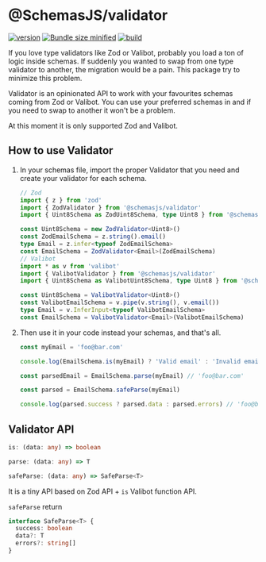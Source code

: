 # @SchemasJS/validator

[![version](https://img.shields.io/npm/v/%40schemasjs%2Fvalidator)](https://img.shields.io/npm/v/%40schemasjs%2Fvalidator) [![Bundle size minified](https://img.shields.io/bundlephobia/min/%40schemasjs/validator/latest)](https://bundlephobia.com/package/@schemasjs/validator) [![build](https://github.com/crisconru/schemasjs/actions/workflows/validator.yml/badge.svg)](https://github.com/crisconru/schemasjs/actions/workflows/validator.yml)

If you love type validators like Zod or Valibot, probably you load a ton of logic
inside schemas. If suddenly you wanted to swap from one type validator to another,
the migration would be a pain.
This package try to minimize this problem.

Validator is an opinionated API to work with your favourites schemas coming from Zod or Valibot. You can use your preferred schemas in and if you need to swap to another
it won't be a problem.

At this moment it is only supported Zod and Valibot.

## How to use Validator

1. In your schemas file, import the proper Validator that you need and create your
validator for each schema.

    ```typescript
    // Zod
    import { z } from 'zod'
    import { ZodValidator } from '@schemasjs/validator'
    import { Uint8Schema as ZodUint8Schema, type Uint8 } from '@schemasjs/zod-numbers'

    const Uint8Schema = new ZodValidator<Uint8>()
    const ZodEmailSchema = z.string().email()
    type Email = z.infer<typeof ZodEmailSchema>
    const EmailSchema = ZodValidator<Email>(ZodEmailSchema)
    // Valibot
    import * as v from 'valibot'
    import { ValibotValidator } from '@schemasjs/validator'
    import { Uint8Schema as ValibotUint8Schema, type Uint8 } from '@schemasjs/valibot-numbers'

    const Uint8Schema = ValibotValidator<Uint8>()
    const ValibotEmailSchema = v.pipe(v.string(), v.email())
    type Email = v.InferInput<typeof ValibotEmailSchema>
    const EmailSchema = ValibotValidator<Email>(ValibotEmailSchema)
    ```

2. Then use it in your code instead your schemas, and that's all.

    ```typescript
    const myEmail = 'foo@bar.com'

    console.log(EmailSchema.is(myEmail) ? 'Valid email' : 'Invalid email') // 'Valid email'

    const parsedEmail = EmailSchema.parse(myEmail) // 'foo@bar.com'

    const parsed = EmailSchema.safeParse(myEmail)

    console.log(parsed.success ? parsed.data : parsed.errors) // 'foo@bar.com'
    ```

## Validator API

```typescript
is: (data: any) => boolean

parse: (data: any) => T

safeParse: (data: any) => SafeParse<T>
```

It is a tiny API based on Zod API + `is` Valibot function API.

`safeParse` return

```typescript
interface SafeParse<T> {
  success: boolean
  data?: T
  errors?: string[]
}
```
